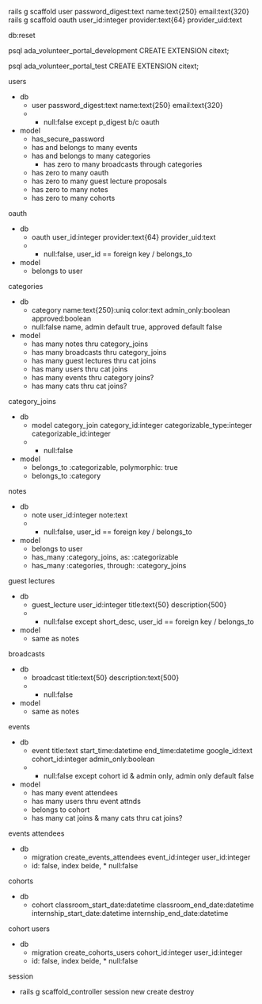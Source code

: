 rails g scaffold user password_digest:text name:text{250} email:text{320}
rails g scaffold oauth user_id:integer provider:text{64} provider_uid:text

db:reset

psql ada_volunteer_portal_development
CREATE EXTENSION citext;

psql ada_volunteer_portal_test
CREATE EXTENSION citext;


users
- db
  - user password_digest:text name:text{250} email:text{320}
  - * null:false except p_digest b/c oauth
- model
  - has_secure_password
  - has and belongs to many events
  - has and belongs to many categories
    - has zero to many broadcasts through categories
  - has zero to many oauth
  - has zero to many guest lecture proposals
  - has zero to many notes
  - has zero to many cohorts

oauth
- db
  - oauth user_id:integer provider:text{64} provider_uid:text
  - * null:false, user_id == foreign key / belongs_to
- model
  - belongs to user

categories
- db
  - category name:text{250}:uniq color:text admin_only:boolean approved:boolean
  - null:false name, admin default true, approved default false
- model
  - has many notes thru category_joins
  - has many broadcasts thru category_joins
  - has many guest lectures thru cat joins
  - has many users thru cat joins
  - has many events thru category joins?
  - has many cats thru cat joins?

category_joins
- db
  - model category_join category_id:integer categorizable_type:integer categorizable_id:integer
  - * null:false
- model
  - belongs_to :categorizable, polymorphic: true
  - belongs_to :category

notes
- db
  - note user_id:integer note:text
  - * null:false, user_id == foreign key / belongs_to
- model
  - belongs to user
  - has_many :category_joins, as: :categorizable
  - has_many :categories, through: :category_joins

guest lectures
- db
  - guest_lecture user_id:integer title:text{50} description{500}
  - * null:false except short_desc, user_id == foreign key / belongs_to
- model
  - same as notes

broadcasts
- db
  - broadcast title:text{50} description:text{500}
  - * null:false
- model
  - same as notes

events
- db
  - event title:text start_time:datetime end_time:datetime google_id:text cohort_id:integer admin_only:boolean
  - * null:false except cohort id & admin only, admin only default false
- model
  - has many event attendees
  - has many users thru event attnds
  - belongs to cohort
  - has many cat joins & many cats thru cat joins?

events attendees
- db
  - migration create_events_attendees event_id:integer user_id:integer
  - id: false, index beide, * null:false

cohorts
- db
  - cohort classroom_start_date:datetime classroom_end_date:datetime internship_start_date:datetime internship_end_date:datetime

cohort users
- db
  - migration create_cohorts_users cohort_id:integer user_id:integer
  - id: false, index beide, * null:false


session
- rails g scaffold_controller session new create destroy
